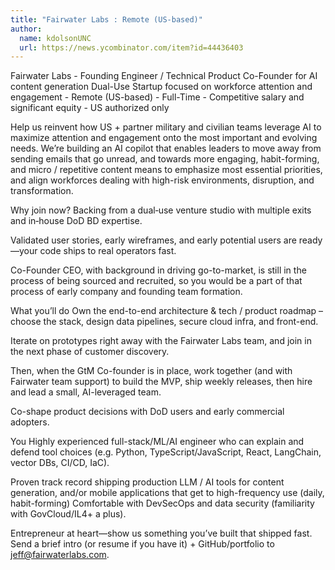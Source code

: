 ```yaml
---
title: "Fairwater Labs : Remote (US-based)"
author:
  name: kdolsonUNC
  url: https://news.ycombinator.com/item?id=44436403
---
```

Fairwater Labs - Founding Engineer &#x2F; Technical Product Co-Founder for AI content generation Dual-Use Startup focused on workforce attention and engagement - Remote (US-based) - Full-Time - Competitive salary and significant equity - US authorized only

Help us reinvent how US + partner military and civilian teams leverage AI to maximize attention and engagement onto the most important and evolving needs. We’re building an AI copilot that enables leaders to move away from sending emails that go unread, and towards more engaging, habit-forming, and micro &#x2F; repetitive content means to emphasize most essential priorities, and align workforces dealing with high-risk environments, disruption, and transformation.

Why join now?
Backing from a dual‑use venture studio with multiple exits and in‑house DoD BD expertise.

Validated user stories, early wireframes, and early potential users are ready—your code ships to real operators fast.

Co-Founder CEO, with background in driving go-to-market, is still in the process of being sourced and recruited, so you would be a part of that process of early company and founding team formation.

What you’ll do
Own the end-to-end architecture &amp; tech &#x2F; product roadmap – choose the stack, design data pipelines, secure cloud infra, and front-end.

Iterate on prototypes right away with the Fairwater Labs team, and join in the next phase of customer discovery.

Then, when the GtM Co-founder is in place, work together (and with Fairwater team support) to build the MVP, ship weekly releases, then hire and lead a small, AI-leveraged team.

Co-shape product decisions with DoD users and early commercial adopters.

You
Highly experienced full-stack&#x2F;ML&#x2F;AI engineer who can explain and defend tool choices (e.g. Python, TypeScript&#x2F;JavaScript, React, LangChain, vector DBs, CI&#x2F;CD, IaC).

Proven track record shipping production LLM &#x2F; AI tools for content generation, and&#x2F;or mobile applications that get to high-frequency use (daily, habit-forming)
Comfortable with DevSecOps and data security (familiarity with GovCloud&#x2F;IL4+ a plus).

Entrepreneur at heart—show us something you’ve built that shipped fast.
Send a brief intro (or resume if you have it) + GitHub&#x2F;portfolio to jeff@fairwaterlabs.com.
<JobApplication />

